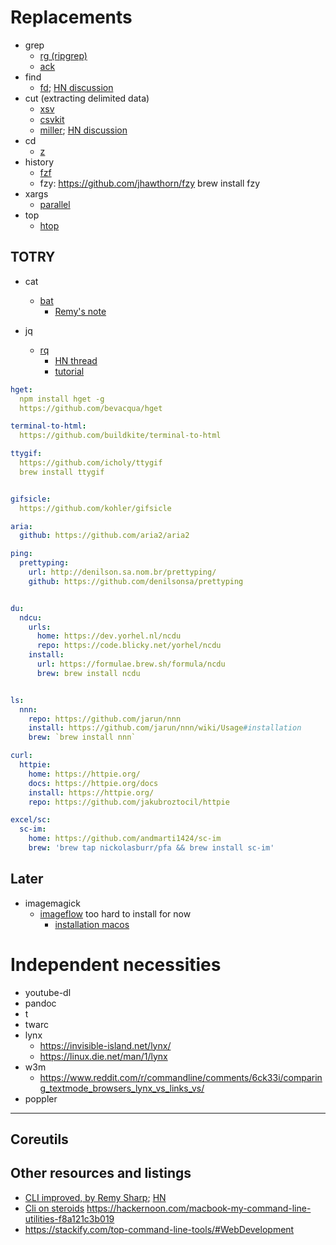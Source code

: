 # Replacements

- grep
  - [rg (ripgrep)](https://github.com/BurntSushi/ripgrep)
  - [ack](https://beyondgrep.com/documentation/)
- find
  - [fd](https://github.com/sharkdp/fd); [HN discussion](https://news.ycombinator.com/item?id=15429390)
- cut (extracting delimited data)
  - [xsv](https://github.com/BurntSushi/xsv)
  - [csvkit](https://csvkit.readthedocs.io/en/latest/)
  - [miller](https://github.com/johnkerl/miller); [HN discussion](https://news.ycombinator.com/item?id=10066742)
- cd
  - [z](https://github.com/rupa/z)
- history
  - [fzf](https://github.com/junegunn/fzf)
  - fzy: https://github.com/jhawthorn/fzy
    brew install fzy
- xargs
  - [parallel](https://www.gnu.org/software/parallel/)
- top
  - [htop](https://hisham.hm/htop/)
  

## TOTRY

- cat
  - [bat](https://github.com/sharkdp/bat)
    - [Remy's note](https://remysharp.com/2018/08/23/cli-improved)

- jq
  - [rq](https://github.com/dflemstr/rq)
    - [HN thread](https://news.ycombinator.com/item?id=13091043)
    - [tutorial](https://github.com/dflemstr/rq/blob/master/doc/tutorial.md)


```yaml
hget:
  npm install hget -g
  https://github.com/bevacqua/hget

terminal-to-html: 
  https://github.com/buildkite/terminal-to-html

ttygif:
  https://github.com/icholy/ttygif
  brew install ttygif


gifsicle:
  https://github.com/kohler/gifsicle

aria:
  github: https://github.com/aria2/aria2

ping:
  prettyping:
    url: http://denilson.sa.nom.br/prettyping/
    github: https://github.com/denilsonsa/prettyping


du:
  ndcu:
    urls: 
      home: https://dev.yorhel.nl/ncdu
      repo: https://code.blicky.net/yorhel/ncdu
    install:
      url: https://formulae.brew.sh/formula/ncdu
      brew: brew install ncdu


ls:
  nnn:
    repo: https://github.com/jarun/nnn
    install: https://github.com/jarun/nnn/wiki/Usage#installation
    brew: `brew install nnn`

curl:
  httpie: 
    home: https://httpie.org/
    docs: https://httpie.org/docs
    install: https://httpie.org/
    repo: https://github.com/jakubroztocil/httpie

excel/sc: 
  sc-im:
    home: https://github.com/andmarti1424/sc-im
    brew: 'brew tap nickolasburr/pfa && brew install sc-im'

```

## Later

- imagemagick
  - [imageflow](https://github.com/imazen/imageflow) too hard to install for now
    - [installation macos](https://libraries.io/github/imazen/imageflow#os-x-native)

# Independent necessities

- youtube-dl
- pandoc 
- t
- twarc
- lynx
  - https://invisible-island.net/lynx/
  - https://linux.die.net/man/1/lynx
- w3m
  - https://www.reddit.com/r/commandline/comments/6ck33i/comparing_textmode_browsers_lynx_vs_links_vs/
- poppler

---------------

## Coreutils

## Other resources and listings
  
- [CLI improved, by Remy Sharp](https://remysharp.com/2018/08/23/cli-improved); [HN](https://news.ycombinator.com/item?id=17874718)
- [Cli on steroids](https://www.disruptivelabs.in/blog/cli-on-steroids/)
https://hackernoon.com/macbook-my-command-line-utilities-f8a121c3b019
- https://stackify.com/top-command-line-tools/#WebDevelopment